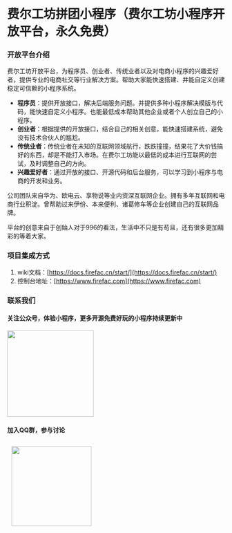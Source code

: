 # 费尔工坊拼团小程序（费尔工坊小程序开放平台，永久免费）

### 开放平台介绍
费尔工坊开放平台，为程序员、创业者、传统业者以及对电商小程序的兴趣爱好者，提供专业的电商社交等行业解决方案。帮助大家能快速搭建、并能自定义创建稳定可信赖的小程序系统。

- **程序员**：提供开放接口，解决后端服务问题。并提供多种小程序解决模版与代码，能快速自定义小程序。也能最低成本帮助其他企业或者个人创立自己的小程序。
- **创业者**：根据提供的开放接口，结合自己的相关创意，能快速搭建系统，避免没有技术合伙人的尴尬。
- **传统业者**：传统业者在未知的互联网领域航行，跌跌撞撞，结果花了大价钱搞好的东西，却是不能打入市场。在费尔工坊能以最低的成本进行互联网的尝试，及时调整自己的方向。
- **兴趣爱好者**：通过开放的接口、开源代码和后台服务，可以学习到小程序与电商的开发和业务。

公司团队来自华为、欧电云、享物说等业内资深互联网企业。拥有多年互联网和电商行业积淀。曾帮助过来伊份、本来便利、诸葛修车等企业创建自己的互联网品牌。

平台的创意来自于创始人对于996的看法，生活中不只是有苟且，还有很多更加精彩的等着大家。

### 项目集成方式
1. wiki文档：[https://docs.firefac.cn/start/](https://docs.firefac.cn/start/)
2. 控制台地址：[https://www.firefac.com](https://www.firefac.com)

### 联系我们
#### 关注公众号，体验小程序，更多开源免费好玩的小程序持续更新中
<img src="https://firefac-1259431066.picsh.myqcloud.com/1ef798vi5r0fpxu0d7vvhxjzzsf764j9.png" style="width: 200px; "/>

#### 加入QQ群，参与讨论

<img src="https://firefac-1259431066.picsh.myqcloud.com/fr1plbouu45p08cuvfj9t5swkj0yk6lw.png" style="width: 185px; padding:10px"/>

